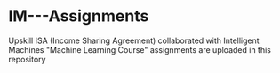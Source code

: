 # IM---Assignments
Upskill ISA (Income Sharing Agreement) collaborated with Intelligent Machines "Machine Learning Course" assignments are uploaded in this repository
